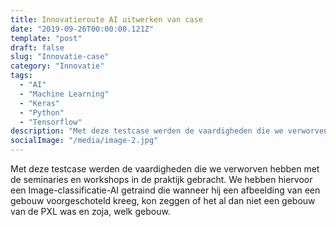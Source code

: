 ```yaml
---
title: Innovatieroute AI uitwerken van case
date: "2019-09-26T00:00:00.121Z"
template: "post"
draft: false
slug: "Innovatie-case"
category: "Innovatie"
tags:
  - "AI"
  - "Machine Learning"
  - "Keras"
  - "Python"
  - "Tensorflow"
description: "Met deze testcase werden de vaardigheden die we verworven hebben met de seminaries en workshops in de praktijk gebracht ..."
socialImage: "/media/image-2.jpg"
---
```


<!-- ![Ida](/media/portfolio/ida.png) -->

Met deze testcase werden de vaardigheden die we verworven hebben met de seminaries en workshops in de praktijk gebracht. We hebben hiervoor een Image-classificatie-AI getraind die wanneer hij een afbeelding van een gebouw voorgeschoteld kreeg, kon zeggen of het al dan niet een gebouw van de PXL was en zoja, welk gebouw.
